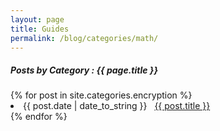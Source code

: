 ```yaml
---
layout: page
title: Guides
permalink: /blog/categories/math/
---
```


<h5> Posts by Category : {{ page.title }} </h5>

<div class="card">
{% for post in site.categories.encryption %}
 <li class="category-posts"><span>{{ post.date | date_to_string }}</span> &nbsp; <a href="{{ post.url }}">{{ post.title }}</a></li>
{% endfor %}
</div>